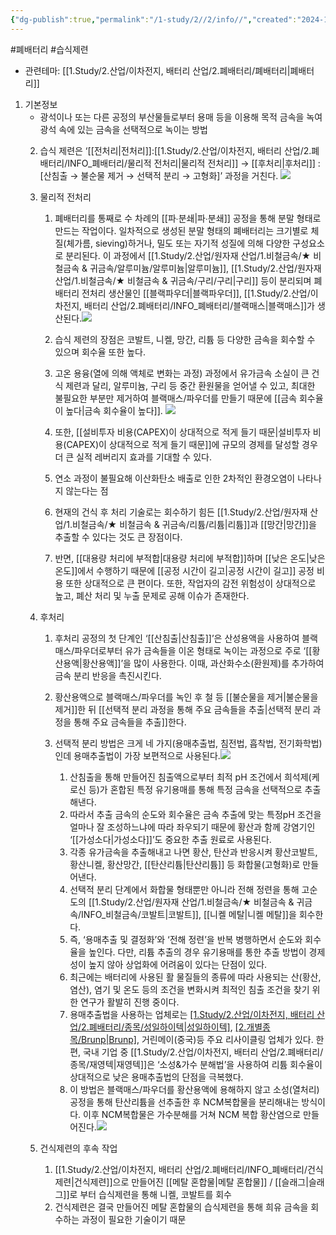 ```yaml
---
{"dg-publish":true,"permalink":"/1-study/2//2/info//","created":"2024-11-20T21:02:27.599+09:00","updated":"2025-06-26T16:41:44.689+09:00"}
---
```


 #폐배터리 #습식제련

- 관련테마: [[1.Study/2.산업/이차전지, 배터리 산업/2.폐배터리/폐배터리\|폐배터리]]

1. 기본정보
	- 광석이나 또는 다른 공정의 부산물들로부터 용매 등을 이용해 목적 금속을 녹여 광석 속에 있는 금속을 선택적으로 녹이는 방법
	2. 습식 제련은 ‘[[전처리\|전처리]]:[[1.Study/2.산업/이차전지, 배터리 산업/2.폐배터리/INFO_폐배터리/물리적 전처리\|물리적 전처리]] → [[후처리\|후처리]] :[산침출 → 불순물 제거 → 선택적 분리 → 고형화]’ 과정을 거친다. ![](https://i.imgur.com/hfnsdHq.png)

	2. 물리적 전처리 
		1. 폐배터리를 통째로 수 차례의 [[파∙분쇄\|파∙분쇄]] 공정을 통해 분말 형태로 만드는 작업이다. 일차적으로 생성된 분말 형태의 폐배터리는 크기별로 체질(체가름, sieving)하거나, 밀도 또는 자기적 성질에 의해 다양한 구성요소로 분리된다. 이 과정에서 [[1.Study/2.산업/원자재 산업/1.비철금속/★ 비철금속 & 귀금속/알루미늄/알루미늄\|알루미늄]], [[1.Study/2.산업/원자재 산업/1.비철금속/★ 비철금속 & 귀금속/구리/구리\|구리]] 등이 분리되며 폐배터리 전처리 생산물인 [[블랙파우더\|블랙파우더]], [[1.Study/2.산업/이차전지, 배터리 산업/2.폐배터리/INFO_폐배터리/블랙매스\|블랙매스]]가 생산된다.![](https://i.imgur.com/YlTYjjl.png)

		1. 습식 제련의 장점은 코발트, 니켈, 망간, 리튬 등 다양한 금속을 회수할 수 있으며 회수율 또한 높다. 
		2. 고온 용융(열에 의해 액체로 변화는 과정) 과정에서 유가금속 소실이 큰 건식 제련과 달리, 알루미늄, 구리 등 중간 환원물을 얻어낼 수 있고, 최대한 불필요한 부분만 제거하여 블랙매스/파우더를 만들기 때문에 [[금속 회수율이 높다\|금속 회수율이 높다]]. ![](https://i.imgur.com/HoPJVIu.png)
	
		6. 또한, [[설비투자 비용(CAPEX)이 상대적으로 적게 들기 때문\|설비투자 비용(CAPEX)이 상대적으로 적게 들기 때문]]에 규모의 경제를 달성할 경우 더 큰 실적 레버리지 효과를 기대할 수 있다. 
		7. 연소 과정이 불필요해 이산화탄소 배출로 인한 2차적인 환경오염이 나타나지 않는다는 점
		8. 현재의 건식 후 처리 기술로는 회수하기 힘든 [[1.Study/2.산업/원자재 산업/1.비철금속/★ 비철금속 & 귀금속/리튬/리튬\|리튬]]과 [[망간\|망간]]을 추출할 수 있다는 것도 큰 장점이다.
		9. 반면, [[대용량 처리에 부적합\|대용량 처리에 부적합]]하며 [[낮은 온도\|낮은 온도]]에서 수행하기 때문에 [[공정 시간이 길고\|공정 시간이 길고]] 공정 비용 또한 상대적으로 큰 편이다. 또한, 작업자의 감전 위험성이 상대적으로 높고, 폐산 처리 및 누출 문제로 공해 이슈가 존재한다.
	2. 후처리
		1. 후처리 공정의 첫 단계인 ‘[[산침출\|산침출]]’은 산성용액을 사용하여 블랙매스/파우더로부터 유가 금속들을 이온 형태로 녹이는 과정으로 주로 ‘[[황산용액\|황산용액]]’을 많이 사용한다. 이때, 과산화수소(환원제)를 추가하여 금속 분리 반응을 촉진시킨다. 
		2. 황산용액으로 블랙매스/파우더를 녹인 후 철 등 [[불순물을 제거\|불순물을 제거]]한 뒤 [[선택적 분리 과정을 통해 주요 금속들을 추출\|선택적 분리 과정을 통해 주요 금속들을 추출]]한다. 
		3. 선택적 분리 방법은 크게 네 가지(용매추출법, 침전법, 흡착법, 전기화학법) 인데 용매추출법이 가장 보편적으로 사용된다.![](https://i.imgur.com/yINOvUs.png)

			1. 산침출을 통해 만들어진 침출액으로부터 최적 pH 조건에서 희석제(케로신 등)가 혼합된 특정 유기용매를 통해 특정 금속을 선택적으로 추출해낸다. 
			2. 따라서 추출 금속의 순도와 회수율은 금속 추출에 맞는 특정pH 조건을 얼마나 잘 조성하느냐에 따라 좌우되기 때문에 황산과 함께 강염기인 ‘[[가성소다\|가성소다]]’도 중요한 추출 원료로 사용된다. 
			3. 각종 유가금속을 추출해내고 나면 황산, 탄산과 반응시켜 황산코발트, 황산니켈, 황산망간, [[탄산리튬\|탄산리튬]] 등 화합물(고형화)로 만들어낸다.
			4. 선택적 분리 단계에서 화합물 형태뿐만 아니라 전해 정련을 통해 고순도의 [[1.Study/2.산업/원자재 산업/1.비철금속/★ 비철금속 & 귀금속/INFO_비철금속/코발트\|코발트]], [[니켈 메탈\|니켈 메탈]]을 회수한다. 
			5. 즉, ‘용매추출 및 결정화’와 ‘전해 정련’을 반복 병행하면서 순도와 회수율을 높인다. 다만, 리튬 추출의 경우 유기용매를 통한 추출 방법이 경제성이 높지 않아 상업화에 어려움이 있다는 단점이 있다. 
			6. 최근에는 배터리에 사용된 활 물질들의 종류에 따라 사용되는 산(황산, 염산), 염기 및 온도 등의 조건을 변화시켜 최적인 침출 조건을 찾기 위한 연구가 활발히 진행 중이다.
			7. 용매추출법을 사용하는 업체로는 [[1.Study/2.산업/이차전지, 배터리 산업/2.폐배터리/종목/성일하이텍\|성일하이텍]](한국), [[2.개별종목/Brunp\|Brunp]](중국), 거린메이(중국)등 주요 리사이클링 업체가 있다. 한편, 국내 기업 중 [[1.Study/2.산업/이차전지, 배터리 산업/2.폐배터리/종목/재영텍\|재영텍]]은 ‘소성&가수 분해법’을 사용하여 리튬 회수율이 상대적으로 낮은 용매추출법의 단점을 극복했다.
			8. 이 방법은 블랙매스/파우더를 황산용액에 용해하지 않고 소성(열처리)공정을 통해 탄산리튬을 선추출한 후 NCM복합물을 분리해내는 방식이다. 이후 NCM복합물은 가수분해를 거쳐 NCM 복합 황산염으로 만들어진다.![](https://i.imgur.com/JSnIJqU.png)
			   
	3. 건식제련의 후속 작업
		1. [[1.Study/2.산업/이차전지, 배터리 산업/2.폐배터리/INFO_폐배터리/건식제련\|건식제련]]으로 만들어진 [[메탈 혼합물\|메탈 혼합물]] / [[슬래그\|슬래그]]로 부터 습식제련을 통해 니켈, 코발트를 회수
		2. 건식제련은 결국 만들어진 메탈 혼합물의 습식제련을 통해 희유 금속을 회수하는 과정이 필요한 기술이기 때문
